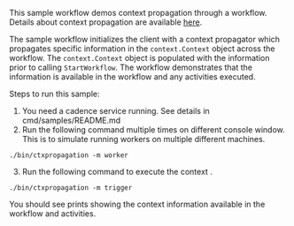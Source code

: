 This sample workflow demos context propagation through a workflow. Details about context propagation are
available [here](https://cadenceworkflow.io/docs/03_goclient/16_tracing).

The sample workflow initializes the client with a context propagator which propagates
specific information in the `context.Context` object across the workflow. The `context.Context` object is populated
with the information prior to calling `StartWorkflow`. The workflow demonstrates that the information is available
in the workflow and any activities executed.

Steps to run this sample:
1) You need a cadence service running. See details in cmd/samples/README.md
2) Run the following command multiple times on different console window. This is to simulate running workers on multiple different machines.
```
./bin/ctxpropagation -m worker
```
3) Run the following command to execute the context .
```
./bin/ctxpropagation -m trigger
```

You should see prints showing the context information available in the workflow
and activities.
